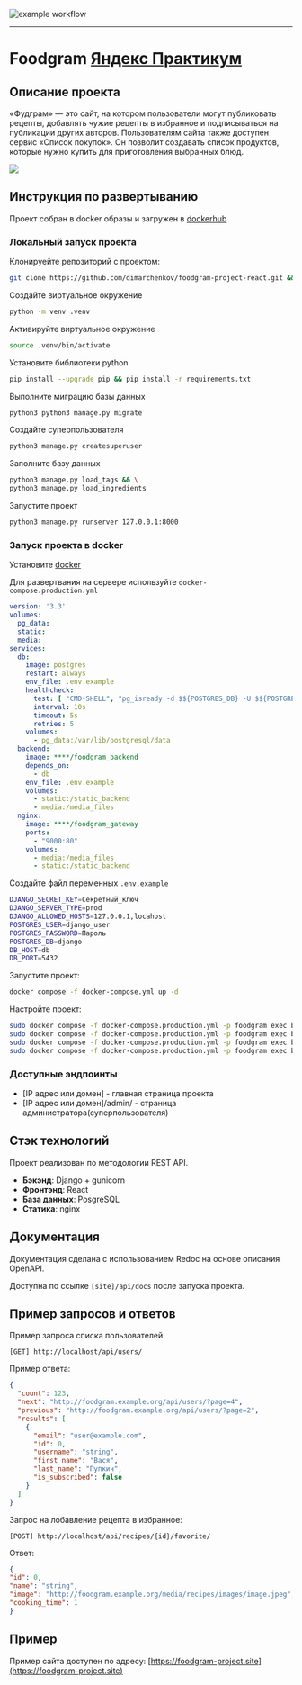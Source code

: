<!---Результат тестирования-->
![example workflow](https://github.com/github/docs/actions/workflows/main.yml/badge.svg)

***
# Foodgram [Яндекс Практикум](https://practicum.yandex.ru/)

## Описание проекта
«Фудграм» — это сайт, на котором пользователи могут публиковать рецепты, добавлять чужие рецепты в избранное и подписываться на публикации других авторов. Пользователям сайта также  доступен сервис «Список покупок». Он позволит создавать список продуктов, которые нужно купить для приготовления выбранных блюд.

![](https://pictures.s3.yandex.net/resources/S16_01_1692340098.png)

## Инструкция по развертыванию
Проект собран в docker образы и загружен в [dockerhub](https://hub.docker.com/)

### Локальный запуск проекта
Клонируейте репозиторий с проектом:
```bash
git clone https://github.com/dimarchenkov/foodgram-project-react.git && cd foodgram-project-react
```

Создайте виртуальное окружение

```bash
python -m venv .venv
```

Активируйте виртуальное окружение

```bash
source .venv/bin/activate
```

Установите библиотеки python

```bash
pip install --upgrade pip && pip install -r requirements.txt
```

Выполните миграцию базы данных

```bash
python3 python3 manage.py migrate
```

Создайте суперпользователя

```bash
python3 manage.py createsuperuser
```

Заполните базу данных

```bash
python3 manage.py load_tags && \
python3 manage.py load_ingredients
```

Запустите проект

```bash
python3 manage.py runserver 127.0.0.1:8000
```

### Запуск проекта в docker
Установите [docker](https://docs.docker.com/engine/install/)

Для развертвания на сервере используйте `docker-compose.production.yml`
```yaml
version: '3.3'
volumes:
  pg_data:
  static:
  media:
services:
  db:
    image: postgres
    restart: always
    env_file: .env.example
    healthcheck:
      test: [ "CMD-SHELL", "pg_isready -d $${POSTGRES_DB} -U $${POSTGRES_USER}" ]
      interval: 10s
      timeout: 5s
      retries: 5
    volumes:
      - pg_data:/var/lib/postgresql/data
  backend:
    image: ****/foodgram_backend
    depends_on:
      - db
    env_file: .env.example
    volumes:
      - static:/static_backend
      - media:/media_files
  nginx:
    image: ****/foodgram_gateway
    ports:
      - "9000:80"
    volumes:
      - media:/media_files
      - static:/static_backend
```

Создайте файл переменных `.env.example`
```bash
DJANGO_SECRET_KEY=Секретный_ключ
DJANGO_SERVER_TYPE=prod
DJANGO_ALLOWED_HOSTS=127.0.0.1,locahost
POSTGRES_USER=django_user
POSTGRES_PASSWORD=Пароль
POSTGRES_DB=django
DB_HOST=db
DB_PORT=5432
```

Запустите проект:
```bash
docker compose -f docker-compose.yml up -d
```

Настройте проект:

```bash
sudo docker compose -f docker-compose.production.yml -p foodgram exec backend python manage.py migrate
sudo docker compose -f docker-compose.production.yml -p foodgram exec backend python manage.py load_ingredients
sudo docker compose -f docker-compose.production.yml -p foodgram exec backend python manage.py load_tags
sudo docker compose -f docker-compose.production.yml -p foodgram exec backend python manage.py collectstatic
```

### Доступные эндпоинты
* [IP адрес или домен] - главная страница проекта
* [IP адрес или домен]/admin/ - страница администратора(суперпользователя)

## Стэк технологий
Проект реализован по методологии REST API.

* **Бэкэнд**: Django + gunicorn
* **Фронтэнд**: React
* **База данных**: PosgreSQL
* **Статика**: nginх

## Документация
Документация сделана с использованием Redoc на основе описания OpenAPI.

Доступна по ссылке `[site]/api/docs` после запуска проекта.

## Пример запросов и ответов
Пример запроса списка пользователей:
```
[GET] http://localhost/api/users/
```

Пример ответа:
```json
{
  "count": 123,
  "next": "http://foodgram.example.org/api/users/?page=4",
  "previous": "http://foodgram.example.org/api/users/?page=2",
  "results": [
    {
      "email": "user@example.com",
      "id": 0,
      "username": "string",
      "first_name": "Вася",
      "last_name": "Пупкин",
      "is_subscribed": false
    }
  ]
}
```

Запрос на лобавление рецепта в избранное:
```
[POST] http://localhost/api/recipes/{id}/favorite/
```

Ответ:
```json
{
"id": 0,
"name": "string",
"image": "http://foodgram.example.org/media/recipes/images/image.jpeg",
"cooking_time": 1
}
```


## Пример
Пример сайта доступен по адресу:
[https://foodgram-project.site](https://foodgram-project.site)
